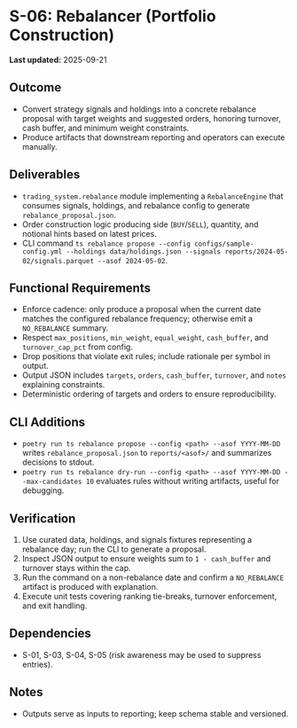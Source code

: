 # S-06: Rebalancer (Portfolio Construction)

**Last updated:** 2025-09-21

## Outcome
- Convert strategy signals and holdings into a concrete rebalance proposal with target weights and suggested orders, honoring turnover, cash buffer, and minimum weight constraints.
- Produce artifacts that downstream reporting and operators can execute manually.

## Deliverables
- `trading_system.rebalance` module implementing a `RebalanceEngine` that consumes signals, holdings, and rebalance config to generate `rebalance_proposal.json`.
- Order construction logic producing side (`BUY`/`SELL`), quantity, and notional hints based on latest prices.
- CLI command `ts rebalance propose --config configs/sample-config.yml --holdings data/holdings.json --signals reports/2024-05-02/signals.parquet --asof 2024-05-02`.

## Functional Requirements
- Enforce cadence: only produce a proposal when the current date matches the configured rebalance frequency; otherwise emit a `NO_REBALANCE` summary.
- Respect `max_positions`, `min_weight`, `equal_weight`, `cash_buffer`, and `turnover_cap_pct` from config.
- Drop positions that violate exit rules; include rationale per symbol in output.
- Output JSON includes `targets`, `orders`, `cash_buffer`, `turnover`, and `notes` explaining constraints.
- Deterministic ordering of targets and orders to ensure reproducibility.

## CLI Additions
- `poetry run ts rebalance propose --config <path> --asof YYYY-MM-DD` writes `rebalance_proposal.json` to `reports/<asof>/` and summarizes decisions to stdout.
- `poetry run ts rebalance dry-run --config <path> --asof YYYY-MM-DD --max-candidates 10` evaluates rules without writing artifacts, useful for debugging.

## Verification
1. Use curated data, holdings, and signals fixtures representing a rebalance day; run the CLI to generate a proposal.
2. Inspect JSON output to ensure weights sum to `1 - cash_buffer` and turnover stays within the cap.
3. Run the command on a non-rebalance date and confirm a `NO_REBALANCE` artifact is produced with explanation.
4. Execute unit tests covering ranking tie-breaks, turnover enforcement, and exit handling.

## Dependencies
- S-01, S-03, S-04, S-05 (risk awareness may be used to suppress entries).

## Notes
- Outputs serve as inputs to reporting; keep schema stable and versioned.
